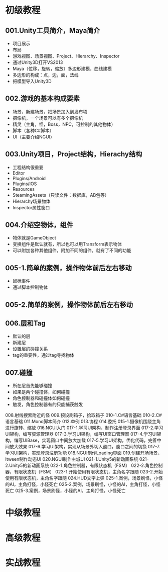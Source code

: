 ﻿# 初级教程

## 001.Unity工具简介，Maya简介

* 项目展示
* 布局
* 游戏视图、场景视图、Project、Hierarchy、Inspector
* 通过Unity3D打开VS2013
* Maya（位移，旋转，缩放）多边形建模，曲线建模
* 多边形的构成：点，边，面，法线
* 把模型导入Unity3D

## 002.游戏的基本构成要素

* 场景，新建场景，把场景加入到发布项
* 摄像机，一个场景可以有多个摄像机
* 精灵（主角，怪，Boss，NPC，可控制的其他物体）
* 脚本（各种C#脚本）
* UI（主要介绍NGUI）

## 003.Unity项目，Project结构，Hierachy结构

* 工程结构很重要
* Editor
* Plugins/Android
* Plugins/IOS
* Resources
* SteamingAssets（只读文件：数据库，AB包等）
* Hierarchy场景物体
* Inspector属性窗口

## 004.介绍空物体，组件

* 物体就是GameObject
* 变换组件是默认就有，所以也可以用Transform表示物体
* 可以附加各种其他组件，附加不同的组件，就有了不同的功能

## 005-1.简单的案例，操作物体前后左右移动

* 鼠标事件
* 通过脚本控制物体

## 005-2.简单的案例，操作物体前后左右移动

## 006.层和Tag

* 默认的层
* 新建层
* 设置层的碰撞关系
* tag的重要性，通过tag寻找物体

## 007.碰撞

* 所在层首先能够碰撞
* 如果是两个碰撞体，如何碰撞
* 角色控制器和碰撞体如何碰撞
* 触发，角色控制器有的只能捕获触发

008.射线搜索附近的怪
009.预设刷箱子，拾取箱子
010-1.C#语言基础
010-2.C#语言基础
011.Mono脚本简介
012.单例
013.协程
014.委托
015-1.摄像机围绕主角进行旋转、缩放
016.NGUI入门
017-1.学习UI架构，制作注册登录界面
017-2.学习UI架构，编写资源管理器
017-3.学习UI架构，编写UI窗口管理器
017-4.学习UI架构，编写UIBase，实现窗口中间放大加载
017-5.学习UI架构，优化代码，完善中间放大效果
017-6.学习UI架构，实现从场景外切入窗口，窗口之间的切换
017-7.学习UI架构，实现登录注册功能
018.NGUI制作Loading界面
019.创建开场场景，Itween制作动态UI
020.NGUI制作主城UI
021-1.Unity5的新动画系统
021-2.Unity5的新动画系统
022-1.角色控制器，有限状态机（FSM）
022-2.角色控制器，有限状态机（FSM）
023-1.开始使用有限状态机，主角名字跟随
023-2.开始使用有限状态机，主角名字跟随
024.HUD文字上弹
025-1.案例，场景刷怪，小怪的AI，主角打怪，小怪死亡
025-2.案例，场景刷怪，小怪的AI，主角打怪，小怪死亡
025-3.案例，场景刷怪，小怪的AI，主角打怪，小怪死亡

# 中级教程

# 高级教程

# 实战教程
